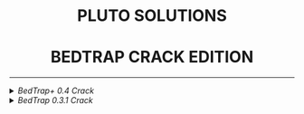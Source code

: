 <div align="center">
  
# PLUTO SOLUTIONS
# BEDTRAP CRACK EDITION
  
</div>

  ---
  

  
  
<details>
<summary><em>BedTrap+ 0.4 Crack</em></summary>
  
  - ok, again 
  - cracked in 37second 0 minute xD
  
#### [DOWNLOAD](https://github.com/PlutoSolutions/bedtrap-rip/releases/download/0.4.1/bedtrap-0.4-crack.jar)

![mainscreen](https://imgur.com/lcOIJiO.png)
![gui2](https://imgur.com/URZCXpV.png)
![gui3](https://imgur.com/krKdYfH.png)
# установка:
скачать метеор 1.17.1 и bedtrap-0.4-crack и сунуть все в модс

</details>
  

  
<details>
<summary><em>BedTrap 0.3.1 Crack</em></summary>

  - shit 10$ meteor skid 😞
  - cracked in 1 minute xD

#### [DOWNLOAD](https://github.com/PlutoSolutions/bedtrap-rip/releases/download/0.3.1/bedtrap-0.3.1-cracked.jar)

![gui](https://i.imgur.com/GP79idh.png)
  
# установка:
скачать bedtrap-0.3.1-cracked и сунуть в модс

</details>
  


